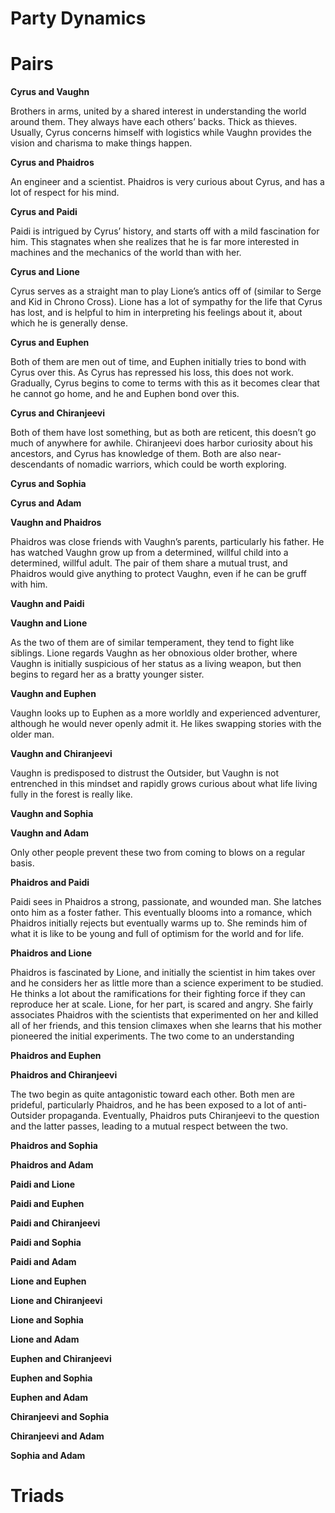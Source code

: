# Party Dynamics

# Pairs

**Cyrus and Vaughn**

Brothers in arms, united by a shared interest in understanding the world around them. They always have each others’ backs. Thick as thieves. Usually, Cyrus concerns himself with logistics while Vaughn provides the vision and charisma to make things happen.

**Cyrus and Phaidros**

An engineer and a scientist. Phaidros is very curious about Cyrus, and has a lot of respect for his mind.

**Cyrus and Paidi**

Paidi is intrigued by Cyrus’ history, and starts off with a mild fascination for him. This stagnates when she realizes that he is far more interested in machines and the mechanics of the world than with her.

**Cyrus and Lione**

Cyrus serves as a straight man to play Lione’s antics off of (similar to Serge and Kid in Chrono Cross). Lione has a lot of sympathy for the life that Cyrus has lost, and is helpful to him in interpreting his feelings about it, about which he is generally dense.

**Cyrus and Euphen**

Both of them are men out of time, and Euphen initially tries to bond with Cyrus over this. As Cyrus has repressed his loss, this does not work. Gradually, Cyrus begins to come to terms with this as it becomes clear that he cannot go home, and he and Euphen bond over this.

**Cyrus and Chiranjeevi**

Both of them have lost something, but as both are reticent, this doesn’t go much of anywhere for awhile. Chiranjeevi does harbor curiosity about his ancestors, and Cyrus has knowledge of them. Both are also near-descendants of nomadic warriors, which could be worth exploring.

**Cyrus and Sophia**

**Cyrus and Adam**

**Vaughn and Phaidros**

Phaidros was close friends with Vaughn’s parents, particularly his father. He has watched Vaughn grow up from a determined, willful child into a determined, willful adult. The pair of them share a mutual trust, and Phaidros would give anything to protect Vaughn, even if he can be gruff with him.

**Vaughn and Paidi**

**Vaughn and Lione**

As the two of them are of similar temperament, they tend to fight like siblings. Lione regards Vaughn as her obnoxious older brother, where Vaughn is initially suspicious of her status as a living weapon, but then begins to regard her as a bratty younger sister.

**Vaughn and Euphen**

Vaughn looks up to Euphen as a more worldly and experienced adventurer, although he would never openly admit it. He likes swapping stories with the older man.

**Vaughn and Chiranjeevi**

Vaughn is predisposed to distrust the Outsider, but Vaughn is not entrenched in this mindset and rapidly grows curious about what life living fully in the forest is really like.

**Vaughn and Sophia**

**Vaughn and Adam**

Only other people prevent these two from coming to blows on a regular basis.

**Phaidros and Paidi**

Paidi sees in Phaidros a strong, passionate, and wounded man. She latches onto him as a foster father. This eventually blooms into a romance, which Phaidros initially rejects but eventually warms up to. She reminds him of what it is like to be young and full of optimism for the world and for life.

**Phaidros and Lione**

Phaidros is fascinated by Lione, and initially the scientist in him takes over and he considers her as little more than a science experiment to be studied. He thinks a lot about the ramifications for their fighting force if they can reproduce her at scale. Lione, for her part, is scared and angry. She fairly associates Phaidros with the scientists that experimented on her and killed all of her friends, and this tension climaxes when she learns that his mother pioneered the initial experiments. The two come to an understanding 

**Phaidros and Euphen**

**Phaidros and Chiranjeevi**

The two begin as quite antagonistic toward each other. Both men are prideful, particularly Phaidros, and he has been exposed to a lot of anti-Outsider propaganda. Eventually, Phaidros puts Chiranjeevi to the question and the latter passes, leading to a mutual respect between the two.

**Phaidros and Sophia**

**Phaidros and Adam**

**Paidi and Lione**

**Paidi and Euphen**

**Paidi and Chiranjeevi**

**Paidi and Sophia**

**Paidi and Adam**

**Lione and Euphen**

**Lione and Chiranjeevi**

**Lione and Sophia**

**Lione and Adam**

**Euphen and Chiranjeevi**

**Euphen and Sophia**

**Euphen and Adam**

**Chiranjeevi and Sophia**

**Chiranjeevi and Adam**

**Sophia and Adam**

# Triads